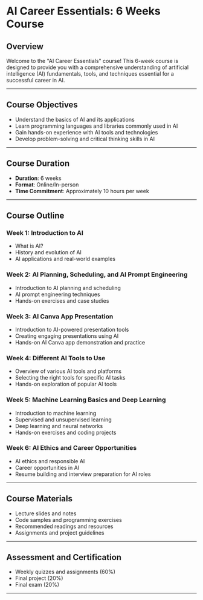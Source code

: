 # AI Career Essentials: 6 Weeks Course

## Overview

Welcome to the "AI Career Essentials" course! This 6-week course is designed to provide you with a comprehensive understanding of artificial intelligence (AI) fundamentals, tools, and techniques essential for a successful career in AI.

---

## Course Objectives

- Understand the basics of AI and its applications
- Learn programming languages and libraries commonly used in AI
- Gain hands-on experience with AI tools and technologies
- Develop problem-solving and critical thinking skills in AI

---

## Course Duration

- **Duration**: 6 weeks
- **Format**: Online/In-person
- **Time Commitment**: Approximately 10 hours per week

---

## Course Outline

### Week 1: Introduction to AI
- What is AI?
- History and evolution of AI
- AI applications and real-world examples

### Week 2: AI Planning, Scheduling, and AI Prompt Engineering
- Introduction to AI planning and scheduling
- AI prompt engineering techniques
- Hands-on exercises and case studies

### Week 3: AI Canva App Presentation
- Introduction to AI-powered presentation tools
- Creating engaging presentations using AI
- Hands-on AI Canva app demonstration and practice

### Week 4: Different AI Tools to Use
- Overview of various AI tools and platforms
- Selecting the right tools for specific AI tasks
- Hands-on exploration of popular AI tools

### Week 5: Machine Learning Basics and Deep Learning
- Introduction to machine learning
- Supervised and unsupervised learning
- Deep learning and neural networks
- Hands-on exercises and coding projects

### Week 6: AI Ethics and Career Opportunities
- AI ethics and responsible AI
- Career opportunities in AI
- Resume building and interview preparation for AI roles

---

## Course Materials

- Lecture slides and notes
- Code samples and programming exercises
- Recommended readings and resources
- Assignments and project guidelines

---

## Assessment and Certification

- Weekly quizzes and assignments (60%)
- Final project (20%)
- Final exam (20%)



---
